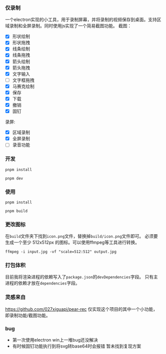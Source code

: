 ### 仅录制

一个electron实现的小工具，用于录制屏幕，并将录制的视频保存到桌面。支持区域录制和全屏录制。同时使用js实现了一个简易截图功能。
截图：
 - [x] 形状绘制
 - [x] 形状拖拽
 - [x] 线条绘制
 - [x] 线条拖拽
 - [x] 箭头绘制
 - [x] 箭头拖拽
 - [x] 文字输入
 - [ ] 文字框拖拽
 - [x] 马赛克绘制
 - [x] 保存
 - [x] 下载
 - [x] 撤销
 - [x] 固钉

录屏:
 - [x] 区域录制
 - [x] 全屏录制
 - [ ] 录音功能
### 开发
```
pnpm install
```
```
pnpm dev
```

### 使用
```
pnpm install
```
```
pnpm build
```

### 更改图标
在`build`文件夹下找到`icon.png`文件，替换掉`build/icon.png`文件即可。
必须要生成一个至少 512x512px 的图标。可以使用ffmpeg等工具进行转换。
```
ffmpeg -i input.jpg -vf "scale=512:512" output.jpg
```

### 打包体积
目前我将渲染进程的依赖写入了`package.json`的`devDependencies`字段。
只有主进程的依赖才放在`dependencies`字段。

### 灵感来自
https://github.com/027xiguapi/pear-rec
仅实现这个项目的其中一个小功能，即录制功能/截图功能。

### bug
- 第一次使用electron win上一堆bug还没解决
- 有时候固钉功能执行到将svg转base64时会报错 暂未找到复现方案
